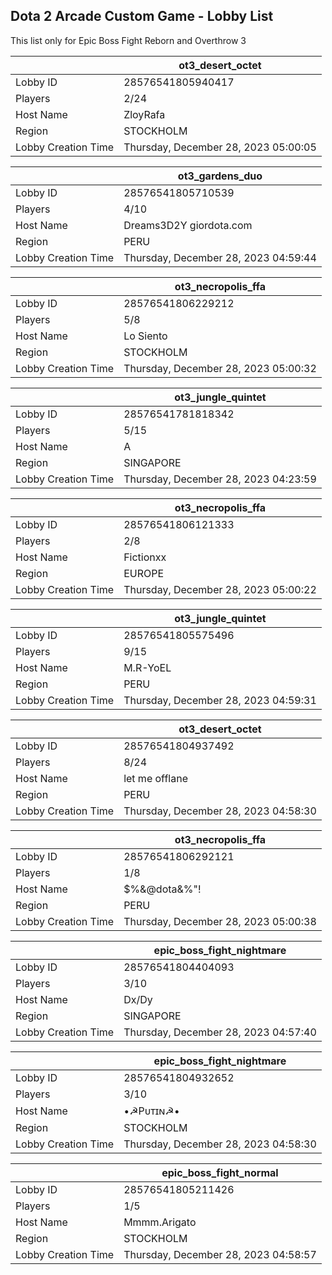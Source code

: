 ## Dota 2 Arcade Custom Game - Lobby List

This list only for Epic Boss Fight Reborn and Overthrow 3

|  | ot3_desert_octet |
| ------ | ------ |
| Lobby ID | 28576541805940417 |
| Players | 2/24 |
| Host Name | ZloyRafa |
| Region | STOCKHOLM |
| Lobby Creation Time | Thursday, December 28, 2023 05:00:05 |


|  | ot3_gardens_duo |
| ------ | ------ |
| Lobby ID | 28576541805710539 |
| Players | 4/10 |
| Host Name | Dreams3D2Y giordota.com |
| Region | PERU |
| Lobby Creation Time | Thursday, December 28, 2023 04:59:44 |


|  | ot3_necropolis_ffa |
| ------ | ------ |
| Lobby ID | 28576541806229212 |
| Players | 5/8 |
| Host Name | Lo Siento |
| Region | STOCKHOLM |
| Lobby Creation Time | Thursday, December 28, 2023 05:00:32 |


|  | ot3_jungle_quintet |
| ------ | ------ |
| Lobby ID | 28576541781818342 |
| Players | 5/15 |
| Host Name | A |
| Region | SINGAPORE |
| Lobby Creation Time | Thursday, December 28, 2023 04:23:59 |


|  | ot3_necropolis_ffa |
| ------ | ------ |
| Lobby ID | 28576541806121333 |
| Players | 2/8 |
| Host Name | Fictionxx |
| Region | EUROPE |
| Lobby Creation Time | Thursday, December 28, 2023 05:00:22 |


|  | ot3_jungle_quintet |
| ------ | ------ |
| Lobby ID | 28576541805575496 |
| Players | 9/15 |
| Host Name | M.R-YoEL |
| Region | PERU |
| Lobby Creation Time | Thursday, December 28, 2023 04:59:31 |


|  | ot3_desert_octet |
| ------ | ------ |
| Lobby ID | 28576541804937492 |
| Players | 8/24 |
| Host Name | let me offlane |
| Region | PERU |
| Lobby Creation Time | Thursday, December 28, 2023 04:58:30 |


|  | ot3_necropolis_ffa |
| ------ | ------ |
| Lobby ID | 28576541806292121 |
| Players | 1/8 |
| Host Name | $%&@dota&%"! |
| Region | PERU |
| Lobby Creation Time | Thursday, December 28, 2023 05:00:38 |


|  | epic_boss_fight_nightmare |
| ------ | ------ |
| Lobby ID | 28576541804404093 |
| Players | 3/10 |
| Host Name | Dx/Dy |
| Region | SINGAPORE |
| Lobby Creation Time | Thursday, December 28, 2023 04:57:40 |


|  | epic_boss_fight_nightmare |
| ------ | ------ |
| Lobby ID | 28576541804932652 |
| Players | 3/10 |
| Host Name | •☭Pᴜᴛɪɴ☭• |
| Region | STOCKHOLM |
| Lobby Creation Time | Thursday, December 28, 2023 04:58:30 |


|  | epic_boss_fight_normal |
| ------ | ------ |
| Lobby ID | 28576541805211426 |
| Players | 1/5 |
| Host Name | Mmmm.Arigato |
| Region | STOCKHOLM |
| Lobby Creation Time | Thursday, December 28, 2023 04:58:57 |


